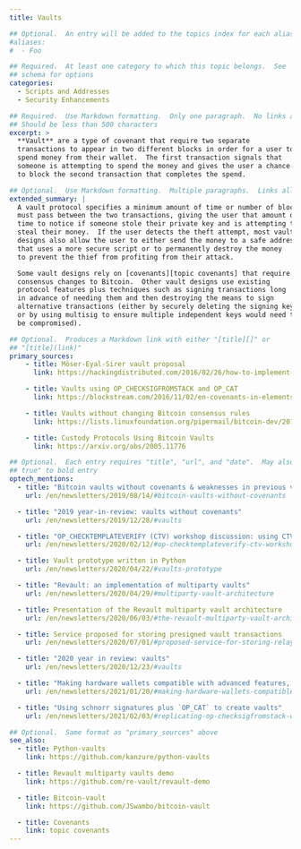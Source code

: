 ```yaml
---
title: Vaults

## Optional.  An entry will be added to the topics index for each alias
#aliases:
#  - Foo

## Required.  At least one category to which this topic belongs.  See
## schema for options
categories:
  - Scripts and Addresses
  - Security Enhancements

## Required.  Use Markdown formatting.  Only one paragraph.  No links allowed.
## Should be less than 500 characters
excerpt: >
  **Vault** are a type of covenant that require two separate
  transactions to appear in two different blocks in order for a user to
  spend money from their wallet.  The first transaction signals that
  someone is attempting to spend the money and gives the user a chance
  to block the second transaction that completes the spend.

## Optional.  Use Markdown formatting.  Multiple paragraphs.  Links allowed.
extended_summary: |
  A vault protocol specifies a minimum amount of time or number of blocks that
  must pass between the two transactions, giving the user that amount of
  time to notice if someone stole their private key and is attempting to
  steal their money.  If the user detects the theft attempt, most vault
  designs also allow the user to either send the money to a safe address
  that uses a more secure script or to permanently destroy the money
  to prevent the thief from profiting from their attack.

  Some vault designs rely on [covenants][topic covenants] that require
  consensus changes to Bitcoin.  Other vault designs use existing
  protocol features plus techniques such as signing transactions long
  in advance of needing them and then destroying the means to sign
  alternative transactions (either by securely deleting the signing key
  or by using multisig to ensure multiple independent keys would need to
  be compromised).

## Optional.  Produces a Markdown link with either "[title][]" or
## "[title](link)"
primary_sources:
    - title: Möser-Eyal-Sirer vault proposal
      link: https://hackingdistributed.com/2016/02/26/how-to-implement-secure-bitcoin-vaults/

    - title: Vaults using OP_CHECKSIGFROMSTACK and OP_CAT
      link: https://blockstream.com/2016/11/02/en-covenants-in-elements-alpha/

    - title: Vaults without changing Bitcoin consensus rules
      link: https://lists.linuxfoundation.org/pipermail/bitcoin-dev/2019-August/017229.html

    - title: Custody Protocols Using Bitcoin Vaults
      link: https://arxiv.org/abs/2005.11776

## Optional.  Each entry requires "title", "url", and "date".  May also use "feature:
## true" to bold entry
optech_mentions:
  - title: "Bitcoin vaults without covenants & weaknesses in previous vault proposals"
    url: /en/newsletters/2019/08/14/#bitcoin-vaults-without-covenants

  - title: "2019 year-in-review: vaults without covenants"
    url: /en/newsletters/2019/12/28/#vaults

  - title: "OP_CHECKTEMPLATEVERIFY (CTV) workshop discussion: using CTV with vaults"
    url: /en/newsletters/2020/02/12/#op-checktemplateverify-ctv-workshop

  - title: Vault prototype written in Python
    url: /en/newsletters/2020/04/22/#vaults-prototype

  - title: "Revault: an implementation of multiparty vaults"
    url: /en/newsletters/2020/04/29/#multiparty-vault-architecture

  - title: Presentation of the Revault multiparty vault architecture
    url: /en/newsletters/2020/06/03/#the-revault-multiparty-vault-architecture

  - title: Service proposed for storing presigned vault transactions
    url: /en/newsletters/2020/07/01/#proposed-service-for-storing-relaying-and-broadcasting-presigned-transactions

  - title: "2020 year in review: vaults"
    url: /en/newsletters/2020/12/23/#vaults

  - title: "Making hardware wallets compatible with advanced features, like vaults"
    url: /en/newsletters/2021/01/20/#making-hardware-wallets-compatible-with-more-advanced-bitcoin-features

  - title: "Using schnorr signatures plus `OP_CAT` to create vaults"
    url: /en/newsletters/2021/02/03/#replicating-op-checksigfromstack-with-bip340-and-op-cat

## Optional.  Same format as "primary_sources" above
see_also:
  - title: Python-vaults
    link: https://github.com/kanzure/python-vaults

  - title: Revault multiparty vaults demo
    link: https://github.com/re-vault/revault-demo

  - title: Bitcoin-vault
    link: https://github.com/JSwambo/bitcoin-vault

  - title: Covenants
    link: topic covenants
---
```

